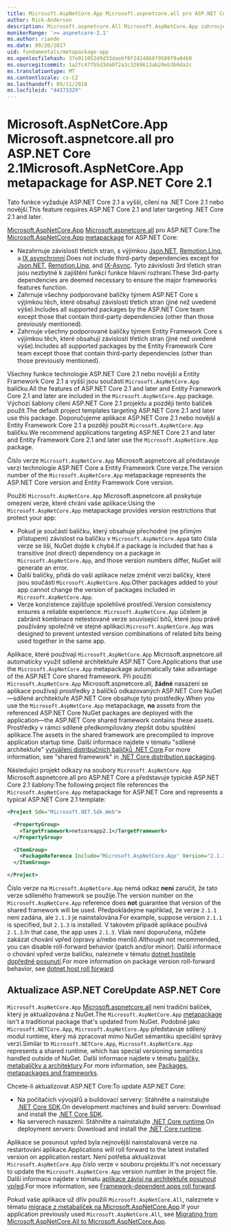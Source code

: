 ```yaml
---
title: Microsoft.AspNetCore.App Microsoft.aspnetcore.all pro ASP.NET Core 2.1 nebo novější
author: Rick-Anderson
description: Microsoft.aspnetcore.All Microsoft.AspNetCore.App zahrnuje všechny podporované balíčky ASP.NET Core a Entity Framework Core.
monikerRange: '>= aspnetcore-2.1'
ms.author: riande
ms.date: 09/20/2017
uid: fundamentals/metapackage-app
ms.openlocfilehash: 37e911052d9d33daebf0f2424868f9589f9a04b0
ms.sourcegitcommit: 1a2fc47fb5d3da0f2a3c3269613ab20eb3b0da2c
ms.translationtype: MT
ms.contentlocale: cs-CZ
ms.lasthandoff: 09/11/2018
ms.locfileid: "44373329"
---
```

# <a name="microsoftaspnetcoreapp-metapackage-for-aspnet-core-21"></a><span data-ttu-id="3ad46-103">Microsoft.AspNetCore.App Microsoft.aspnetcore.all pro ASP.NET Core 2.1</span><span class="sxs-lookup"><span data-stu-id="3ad46-103">Microsoft.AspNetCore.App metapackage for ASP.NET Core 2.1</span></span>

<span data-ttu-id="3ad46-104">Tato funkce vyžaduje ASP.NET Core 2.1 a vyšší, cílení na .NET Core 2.1 nebo novější.</span><span class="sxs-lookup"><span data-stu-id="3ad46-104">This feature requires ASP.NET Core 2.1 and later targeting .NET Core 2.1 and later.</span></span>

<span data-ttu-id="3ad46-105">[Microsoft.AspNetCore.App](https://www.nuget.org/packages/Microsoft.AspNetCore.App) [Microsoft.aspnetcore.all](/dotnet/core/packages#metapackages) pro ASP.NET Core:</span><span class="sxs-lookup"><span data-stu-id="3ad46-105">The [Microsoft.AspNetCore.App](https://www.nuget.org/packages/Microsoft.AspNetCore.App) [metapackage](/dotnet/core/packages#metapackages) for ASP.NET Core:</span></span>

* <span data-ttu-id="3ad46-106">Nezahrnuje závislostí třetích stran, s výjimkou [Json.NET](https://www.nuget.org/packages/Newtonsoft.Json/), [Remotion.Linq](https://www.nuget.org/packages/Remotion.Linq/), a [IX asynchronní](https://www.nuget.org/packages/System.Interactive.Async/).</span><span class="sxs-lookup"><span data-stu-id="3ad46-106">Does not include third-party dependencies except for [Json.NET](https://www.nuget.org/packages/Newtonsoft.Json/), [Remotion.Linq](https://www.nuget.org/packages/Remotion.Linq/), and [IX-Async](https://www.nuget.org/packages/System.Interactive.Async/).</span></span> <span data-ttu-id="3ad46-107">Tyto závislosti 3rd třetích stran jsou nezbytné k zajištění funkcí funkce hlavní rozhraní.</span><span class="sxs-lookup"><span data-stu-id="3ad46-107">These 3rd-party dependencies are deemed necessary to ensure the major frameworks features function.</span></span>
* <span data-ttu-id="3ad46-108">Zahrnuje všechny podporované balíčky týmem ASP.NET Core s výjimkou těch, které obsahují závislostí třetích stran (jiné než uvedené výše).</span><span class="sxs-lookup"><span data-stu-id="3ad46-108">Includes all supported packages by the ASP.NET Core team except those that contain third-party dependencies (other than those previously mentioned).</span></span>
* <span data-ttu-id="3ad46-109">Zahrnuje všechny podporované balíčky týmem Entity Framework Core s výjimkou těch, které obsahují závislostí třetích stran (jiné než uvedené výše).</span><span class="sxs-lookup"><span data-stu-id="3ad46-109">Includes all supported packages by the Entity Framework Core team except those that contain third-party dependencies (other than those previously mentioned).</span></span>

<span data-ttu-id="3ad46-110">Všechny funkce technologie ASP.NET Core 2.1 nebo novější a Entity Framework Core 2.1 a vyšší jsou součástí `Microsoft.AspNetCore.App` balíčku.</span><span class="sxs-lookup"><span data-stu-id="3ad46-110">All the features of ASP.NET Core 2.1 and later and Entity Framework Core 2.1 and later are included in the `Microsoft.AspNetCore.App` package.</span></span> <span data-ttu-id="3ad46-111">Výchozí šablony cílení ASP.NET Core 2.1 projektu a později tento balíček použít.</span><span class="sxs-lookup"><span data-stu-id="3ad46-111">The default project templates targeting ASP.NET Core 2.1 and later use this package.</span></span> <span data-ttu-id="3ad46-112">Doporučujeme aplikace ASP.NET Core 2.1 nebo novější a Entity Framework Core 2.1 a později použít `Microsoft.AspNetCore.App` balíčku.</span><span class="sxs-lookup"><span data-stu-id="3ad46-112">We recommend applications targeting ASP.NET Core 2.1 and later and Entity Framework Core 2.1 and later use the `Microsoft.AspNetCore.App` package.</span></span>

<span data-ttu-id="3ad46-113">Číslo verze `Microsoft.AspNetCore.App` Microsoft.aspnetcore.all představuje verzi technologie ASP.NET Core a Entity Framework Core verze.</span><span class="sxs-lookup"><span data-stu-id="3ad46-113">The version number of the `Microsoft.AspNetCore.App` metapackage represents the ASP.NET Core version and Entity Framework Core version.</span></span>

<span data-ttu-id="3ad46-114">Použití `Microsoft.AspNetCore.App` Microsoft.aspnetcore.all poskytuje omezení verze, které chrání vaše aplikace:</span><span class="sxs-lookup"><span data-stu-id="3ad46-114">Using the `Microsoft.AspNetCore.App` metapackage provides version restrictions that protect your app:</span></span>

* <span data-ttu-id="3ad46-115">Pokud je součástí balíčku, který obsahuje přechodné (ne přímým přístupem) závislost na balíčku v `Microsoft.AspNetCore.App`a tato čísla verze se liší, NuGet dojde k chybě.</span><span class="sxs-lookup"><span data-stu-id="3ad46-115">If a package is included that has a transitive (not direct) dependency on a package in `Microsoft.AspNetCore.App`, and those version numbers differ, NuGet will generate an error.</span></span>
* <span data-ttu-id="3ad46-116">Další balíčky, přidá do vaší aplikace nelze změnit verzi balíčky, které jsou součástí `Microsoft.AspNetCore.App`.</span><span class="sxs-lookup"><span data-stu-id="3ad46-116">Other packages added to your app cannot change the version of packages included in `Microsoft.AspNetCore.App`.</span></span>
* <span data-ttu-id="3ad46-117">Verze konzistence zajišťuje spolehlivé prostředí.</span><span class="sxs-lookup"><span data-stu-id="3ad46-117">Version consistency ensures a reliable experience.</span></span> <span data-ttu-id="3ad46-118">`Microsoft.AspNetCore.App` účelem je zabránit kombinace netestované verze související bitů, které jsou právě používány společně ve stejné aplikaci.</span><span class="sxs-lookup"><span data-stu-id="3ad46-118">`Microsoft.AspNetCore.App` was designed to prevent untested version combinations of related bits being used together in the same app.</span></span>

<span data-ttu-id="3ad46-119">Aplikace, které používají `Microsoft.AspNetCore.App` Microsoft.aspnetcore.all automaticky využít sdílené architektuře ASP.NET Core.</span><span class="sxs-lookup"><span data-stu-id="3ad46-119">Applications that use the `Microsoft.AspNetCore.App` metapackage automatically take advantage of the ASP.NET Core shared framework.</span></span> <span data-ttu-id="3ad46-120">Při použití `Microsoft.AspNetCore.App` Microsoft.aspnetcore.all, **žádné** nasazení se aplikace používají prostředky z balíčků odkazovaných ASP.NET Core NuGet&mdash;sdílené architektuře ASP.NET Core obsahuje tyto prostředky.</span><span class="sxs-lookup"><span data-stu-id="3ad46-120">When you use the `Microsoft.AspNetCore.App` metapackage, **no** assets from the referenced ASP.NET Core NuGet packages are deployed with the application&mdash;the ASP.NET Core shared framework contains these assets.</span></span> <span data-ttu-id="3ad46-121">Prostředky v rámci sdílené předkompilovány zlepšit dobu spuštění aplikace.</span><span class="sxs-lookup"><span data-stu-id="3ad46-121">The assets in the shared framework are precompiled to improve application startup time.</span></span> <span data-ttu-id="3ad46-122">Další informace najdete v tématu "sdílené architektuře" [vytváření distribučních balíčků .NET Core](/dotnet/core/build/distribution-packaging).</span><span class="sxs-lookup"><span data-stu-id="3ad46-122">For more information, see "shared framework" in [.NET Core distribution packaging](/dotnet/core/build/distribution-packaging).</span></span>

<span data-ttu-id="3ad46-123">Následující projekt odkazy na soubory `Microsoft.AspNetCore.App` Microsoft.aspnetcore.all pro ASP.NET Core a představuje typické ASP.NET Core 2.1 šablony:</span><span class="sxs-lookup"><span data-stu-id="3ad46-123">The following project file references the `Microsoft.AspNetCore.App` metapackage for ASP.NET Core and represents a typical ASP.NET Core 2.1 template:</span></span>

```xml
<Project Sdk="Microsoft.NET.Sdk.Web">

  <PropertyGroup>
    <TargetFramework>netcoreapp2.1</TargetFramework>
  </PropertyGroup>

  <ItemGroup>
    <PackageReference Include="Microsoft.AspNetCore.App" Version="2.1.3" />
  </ItemGroup>

</Project>
```

<span data-ttu-id="3ad46-124">Číslo verze na `Microsoft.AspNetCore.App` nemá odkaz **není** zaručit, že tato verze sdíleného framework se použije.</span><span class="sxs-lookup"><span data-stu-id="3ad46-124">The version number on the `Microsoft.AspNetCore.App` reference does **not** guarantee that version of the shared framework will be used.</span></span> <span data-ttu-id="3ad46-125">Předpokládejme například, že verze `2.1.1` není zadána, ale `2.1.3` je nainstalována.</span><span class="sxs-lookup"><span data-stu-id="3ad46-125">For example, suppose version `2.1.1` is specified, but `2.1.3` is installed.</span></span> <span data-ttu-id="3ad46-126">V takovém případě aplikace používá `2.1.3`.</span><span class="sxs-lookup"><span data-stu-id="3ad46-126">In that case, the app uses `2.1.3`.</span></span> <span data-ttu-id="3ad46-127">Však není doporučena, můžete zakázat chování vpřed (opravy a/nebo menší).</span><span class="sxs-lookup"><span data-stu-id="3ad46-127">Although not recommended, you can disable roll-forward behavior (patch and/or minor).</span></span> <span data-ttu-id="3ad46-128">Další informace o chování vpřed verze balíčku, naleznete v tématu [dotnet hostitele dopředné posunutí](https://github.com/dotnet/core-setup/blob/master/Documentation/design-docs/roll-forward-on-no-candidate-fx.md).</span><span class="sxs-lookup"><span data-stu-id="3ad46-128">For more information on package version roll-forward behavior, see [dotnet host roll forward](https://github.com/dotnet/core-setup/blob/master/Documentation/design-docs/roll-forward-on-no-candidate-fx.md).</span></span>

## <a name="update-aspnet-core"></a><span data-ttu-id="3ad46-129">Aktualizace ASP.NET Core</span><span class="sxs-lookup"><span data-stu-id="3ad46-129">Update ASP.NET Core</span></span>

<span data-ttu-id="3ad46-130">`Microsoft.AspNetCore.App` [Microsoft.aspnetcore.all](/dotnet/core/packages#metapackages) není tradiční balíček, který je aktualizována z NuGet.</span><span class="sxs-lookup"><span data-stu-id="3ad46-130">The `Microsoft.AspNetCore.App` [metapackage](/dotnet/core/packages#metapackages) isn't a traditional package that's updated from NuGet.</span></span> <span data-ttu-id="3ad46-131">Podobně jako `Microsoft.NETCore.App`, `Microsoft.AspNetCore.App` představuje sdílený modul runtime, který má zpracovat mimo NuGet sémantiku speciální správy verzí.</span><span class="sxs-lookup"><span data-stu-id="3ad46-131">Similar to `Microsoft.NETCore.App`, `Microsoft.AspNetCore.App` represents a shared runtime, which has special versioning semantics handled outside of NuGet.</span></span> <span data-ttu-id="3ad46-132">Další informace najdete v tématu [balíčky, metabalíčky a architektury](/dotnet/core/packages).</span><span class="sxs-lookup"><span data-stu-id="3ad46-132">For more information, see [Packages, metapackages and frameworks](/dotnet/core/packages).</span></span>

<span data-ttu-id="3ad46-133">Chcete-li aktualizovat ASP.NET Core:</span><span class="sxs-lookup"><span data-stu-id="3ad46-133">To update ASP.NET Core:</span></span>

* <span data-ttu-id="3ad46-134">Na počítačích vývojářů a buildovací servery: Stáhněte a nainstalujte [.NET Core SDK](https://www.microsoft.com/net/download).</span><span class="sxs-lookup"><span data-stu-id="3ad46-134">On development machines and build servers: Download and install the [.NET Core SDK](https://www.microsoft.com/net/download).</span></span>
* <span data-ttu-id="3ad46-135">Na serverech nasazení: Stáhněte a nainstalujte [.NET Core runtime](https://www.microsoft.com/net/download).</span><span class="sxs-lookup"><span data-stu-id="3ad46-135">On deployment servers: Download and install the [.NET Core runtime](https://www.microsoft.com/net/download).</span></span>

 <span data-ttu-id="3ad46-136">Aplikace se posunout vpřed byla nejnovější nainstalovaná verze na restartování aplikace.</span><span class="sxs-lookup"><span data-stu-id="3ad46-136">Applications will roll forward to the latest installed version on application restart.</span></span> <span data-ttu-id="3ad46-137">Není potřeba aktualizovat `Microsoft.AspNetCore.App` číslo verze v souboru projektu.</span><span class="sxs-lookup"><span data-stu-id="3ad46-137">It's not necessary to update the `Microsoft.AspNetCore.App` version number in the project file.</span></span> <span data-ttu-id="3ad46-138">Další informace najdete v tématu [aplikace závisí na architektuře posunout vpřed](/dotnet/core/versions/selection#framework-dependent-apps-roll-forward).</span><span class="sxs-lookup"><span data-stu-id="3ad46-138">For more information, see [Framework-dependent apps roll forward](/dotnet/core/versions/selection#framework-dependent-apps-roll-forward).</span></span>

<span data-ttu-id="3ad46-139">Pokud vaše aplikace už dřív použili `Microsoft.AspNetCore.All`, naleznete v tématu [migrace z metabalíček na Microsoft.AspNetCore.App](xref:fundamentals/metapackage#migrate).</span><span class="sxs-lookup"><span data-stu-id="3ad46-139">If your application previously used `Microsoft.AspNetCore.All`, see [Migrating from Microsoft.AspNetCore.All to Microsoft.AspNetCore.App](xref:fundamentals/metapackage#migrate).</span></span>

